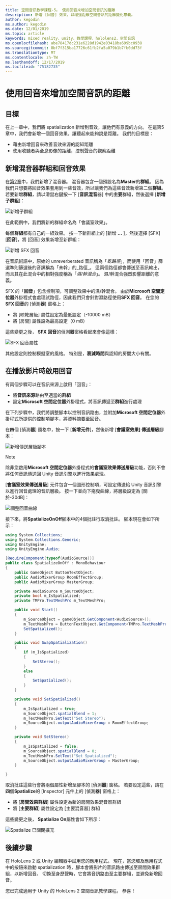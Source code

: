 ```yaml
---
title: 空間音訊教學課程-5。 使用回音來增加空間音訊的距離
description: 新增 [回音] 效果，以增強距離空間音訊的距離變化意義。
author: kegodin
ms.author: kegodin
ms.date: 12/01/2019
ms.topic: article
keywords: mixed reality，unity，教學課程，hololens2，空間音訊
ms.openlocfilehash: abe78417dc231e6228d1942e03418ba699bc0938
ms.sourcegitcommit: 8bf7f315ba17726c61fb2fa5a079b1b7fb0dd73f
ms.translationtype: MT
ms.contentlocale: zh-TW
ms.lasthandoff: 12/17/2019
ms.locfileid: "75182735"
---
```

# <a name="using-reverb-to-add-distance-to-spatial-audio"></a>使用回音來增加空間音訊的距離

## <a name="objectives"></a>目標
在上一章中，我們將 spatialization 新增到音效，讓他們有意義的方向。 在這第5章中，我們會新增一個回音效果，讓聽起來能夠說是距離。 我們的目標是：
* 藉由新增回音來改善音效來源的認知距離
* 使用收聽者與全息影像的距離，控制聲音的觀察距離

## <a name="add-a-mixer-group-and-a-reverb-effect"></a>新增混音器群組和回音效果
在[第2章](unity-spatial-audio-ch2.md)中，我們新增了混音器。 混音器包含一個預設名為**Master**的**群組**。 因為我們只想要將回音效果套用到一些音效，所以讓我們為這些音效新增第二個**群組**。 若要新增**群組**，請以滑鼠右鍵按一下 [**音訊混音**器] 中的**主要**群組，然後選擇 [**新增子群組**]：

![新增子群組](images/spatial-audio/add-child-group.png)

在此範例中，我們將新的群組命名為「會議室效果」。

每個**群組**都有自己的一組效果。 按一下新群組上的 [新增 **...** ]，然後選擇 [SFX] [**回音**]，將 [回音] 效果新增至新群組：

![新增 SFX 回音](images/spatial-audio/add-sfx-reverb.png)

在音訊術語中，原始的 unreverberated 音訊稱為「_乾路徑_」，而使用「回音」篩選準則篩選後的音訊稱為「未幹」的_路徑_。 這兩個路徑都會傳送至音訊輸出，而且其在此混合中的相對強度稱為「_濕/幹混合_」。 濕/幹混合強烈影響距離的意義。

SFX 的「**回音**」包含控制項，可調整效果中的濕/幹混合。 由於**Microsoft 空間定位器**外掛程式會處理試路徑，因此我們只會針對濕路徑使用**SFX 回音**。 在您的**SFX 回音**的 [偵測**器**] 窗格上：
* 將 [晾乾層級] 屬性設定為最低設定（-10000 mB）
* 將 [房間] 屬性設為最高設定（0 mB）

這些變更之後， **SFX 回音**的偵測**器**窗格看起來會像這樣：

![SFX 回音屬性](images/spatial-audio/sfx-reverb-properties.png)

其他設定則控制模擬室的風格。 特別是，**衰減時間**與認知的房間大小有關。 

## <a name="enable-reverb-on-the-video-playback"></a>在播放影片時啟用回音
有兩個步驟可以在音訊來源上啟用「回音」：
* 將**音訊來源**路由至適當的**群組**
* 設定**Microsoft 空間定位器**外掛程式，將音訊傳遞至**群組**進行處理

在下列步驟中，我們將調整腳本以控制音訊路由，並附加**Microsoft 空間定位器**外掛程式所提供的控制項腳本，將資料摘要至回音。

在**四**個 [偵測**器**] 窗格中，按一下 [**新增元件**]，然後新增 [**會議室效果] 傳送層級**腳本：

![新增傳送層級腳本](images/spatial-audio/add-send-level-script.png)

> [!NOTE]
> 除非您啟用**Microsoft 空間定位器**外掛程式的**會議室效果傳送層級**功能，否則不會將任何音訊傳送回 Unity 音訊引擎以進行效果處理。

[**會議室效果傳送層級**] 元件包含一個圖形控制項，可設定傳送給 Unity 音訊引擎以進行回音處理的音訊層級。 按一下並向下拖曳曲線，將層級設定為 [關於-30dB]：

![調整回音曲線](images/spatial-audio/adjust-reverb-curve.png)

接下來，將**SpatializeOnOff**腳本中的4個批註行取消批註。 腳本現在會如下所示：
```c#
using System.Collections;
using System.Collections.Generic;
using UnityEngine;
using UnityEngine.Audio;

[RequireComponent(typeof(AudioSource))]
public class SpatializeOnOff : MonoBehaviour
{
    public GameObject ButtonTextObject;
    public AudioMixerGroup RoomEffectGroup;
    public AudioMixerGroup MasterGroup;

    private AudioSource m_SourceObject;
    private bool m_IsSpatialized;
    private TMPro.TextMeshPro m_TextMeshPro;

    public void Start()
    {
        m_SourceObject = gameObject.GetComponent<AudioSource>();
        m_TextMeshPro = ButtonTextObject.GetComponent<TMPro.TextMeshPro>();
        SetSpatialized();
    }

    public void SwapSpatialization()
    {
        if (m_IsSpatialized)
        {
            SetStereo();
        }
        else
        {
            SetSpatialized();
        }
    }

    private void SetSpatialized()
    {
        m_IsSpatialized = true;
        m_SourceObject.spatialBlend = 1;
        m_TextMeshPro.SetText("Set Stereo");
        m_SourceObject.outputAudioMixerGroup = RoomEffectGroup;
    }

    private void SetStereo()
    {
        m_IsSpatialized = false;
        m_SourceObject.spatialBlend = 0;
        m_TextMeshPro.SetText("Set Spatialized");
        m_SourceObject.outputAudioMixerGroup = MasterGroup;
    }

}
```

取消批註這些行會將兩個屬性新增至腳本的 [偵測**器**] 窗格。 若要設定這些，請在**四**個**Spatialize**的 [Inspector] 元件上的 [偵測**器**] 窗格上：
* 將 [**房間效果群組**] 屬性設定為新的房間效果混音器群組
* 將 [**主要群組**] 屬性設定為 [主要混音器] 群組

這些變更之後， **Spatialize On**屬性會如下所示：

![Spatialize 已關閉擴充](images/spatial-audio/spatialize-on-off-extended.png)

## <a name="next-steps"></a>後續步驟

在 HoloLens 2 或 Unity 編輯器中試用您的應用程式。 現在，當您觸及應用程式中的按鈕來啟動 spatialization 時，腳本會將影片的音訊路由傳送至房間效果群組，以新增回音。 切換至身歷聲時，它會將音訊路由至主要群組，並避免新增回音。

您已完成適用于 Unity 的 HoloLens 2 空間音訊教學課程。 恭喜！


